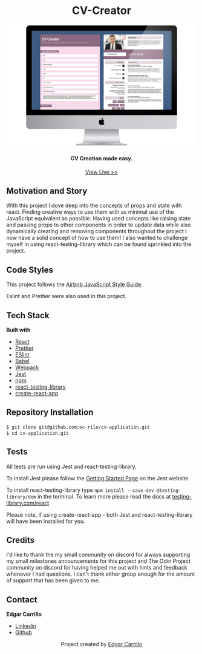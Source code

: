 
<h1 align="center">CV-Creator</h1>

<p align="center" width="100%">
    <img src="./src/images/readme/cv-creator.png">
</p>

<h4 align="center">CV Creation made easy.</h4>
<p align="center"> <a href="https://ec-cv-creator.netlify.app/">View Live >></a></p>

## Motivation and Story
With this project I dove deep into the concepts of props and state with react. Finding creative ways to use them
with as minimal use of the JavaScript equivalent as possible. Having used concepts like raising state and passing props
to other components in order to update data while also dynamically creating and removing components throughout the project
I now have a solid concept of how to use them! I also wanted to challenge myself in using react-testing-library which
can be found sprinkled into the project.

## Code Styles
This project follows the [Airbnb JavaScript Style Guide](https://github.com/airbnb/javascript).

Eslint and Prettier were also used in this project.

## Tech Stack
**Built with**
- [React](https://reactjs.org/)
- [Prettier](https://prettier.io/)
- [ESlint](https://eslint.org/)
- [Babel](https://babeljs.io/)
- [Webpack](https://webpack.js.org/)
- [Jest](https://jestjs.io/docs/getting-started)
- [npm](https://www.npmjs.com/)
- [react-testing-library](https://testing-library.com/docs/react-testing-library/intro/)
- [create-react-app](https://create-react-app.dev/)

## Repository Installation
```
$ git clone git@github.com:ec-rilo/cv-application.git
$ cd cv-application.git
```

## Tests
All tests are run using Jest and react-testing-library.

To install Jest please follow the [Getting Started Page](https://jestjs.io/docs/getting-started) on the
Jest website.

To install react-testing-library type `npm install --save-dev @testing-library/dom` in the terminal.
To learn more please read the docs at <a href="https://testing-library.com/docs/react-testing-library/intro/">testing-library.com/react</a>

Please note, if using create-react-app - both Jest and react-testing-library will have been installed for you.

## Credits
I'd like to thank the my small community on discord for always supporting my small milestones announcements for this project
and The Odin Project community on discord for having helped me out with hints and feedback whenever I had questions.
I can't thank either group enough for the amount of support that has been given to me.

## Contact
**Edgar Carrillo**
</br>
- [Linkedin](https://www.linkedin.com/in/ecarrillo046/)
- [Github](https://github.com/ec-rilo)


<p align="center">Project created by <a href="https://github.com/ec-rilo">Edgar Carrillo</a></p>
